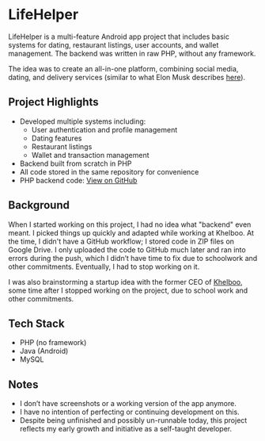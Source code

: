 # LifeHelper

LifeHelper is a multi-feature Android app project that includes basic systems for dating, restaurant listings, user accounts, and wallet management. The backend was written in raw PHP, without any framework.

The idea was to create an all-in-one platform, combining social media, dating, and delivery services (similar to what Elon Musk describes [here](https://www.zdnet.com/article/what-is-elon-musks-x-the-everything-app/)).

## Project Highlights

- Developed multiple systems including:
  - User authentication and profile management
  - Dating features
  - Restaurant listings
  - Wallet and transaction management
- Backend built from scratch in PHP
- All code stored in the same repository for convenience
- PHP backend code: [View on GitHub](https://github.com/b-Istiak-s/LifeHelper/tree/main/app/src/main/java/com/lifehelper/PHP/life_helper)

## Background

When I started working on this project, I had no idea what "backend" even meant. I picked things up quickly and adapted while working at Khelboo. At the time, I didn't have a GitHub workflow; I stored code in ZIP files on Google Drive. I only uploaded the code to GitHub much later and ran into errors during the push, which I didn’t have time to fix due to schoolwork and other commitments. Eventually, I had to stop working on it.

I was also brainstorming a startup idea with the former CEO of [Khelboo](https://www.linkedin.com/company/khelboo-com/), some time after I stopped working on the project, due to school work and other commitments. 

## Tech Stack

- PHP (no framework)
- Java (Android)
- MySQL

## Notes

- I don’t have screenshots or a working version of the app anymore.
- I have no intention of perfecting or continuing development on this.
- Despite being unfinished and possibly un-runnable today, this project reflects my early growth and initiative as a self-taught developer.
